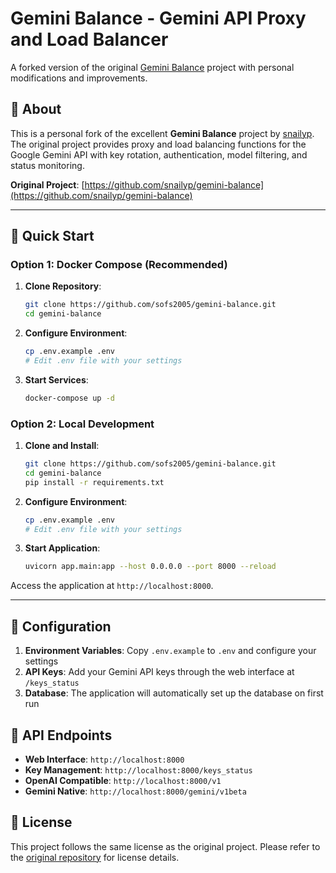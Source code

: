 # Gemini Balance - Gemini API Proxy and Load Balancer

A forked version of the original [Gemini Balance](https://github.com/snailyp/gemini-balance) project with personal modifications and improvements.

## 📖 About

This is a personal fork of the excellent **Gemini Balance** project by [snailyp](https://github.com/snailyp). The original project provides proxy and load balancing functions for the Google Gemini API with key rotation, authentication, model filtering, and status monitoring.

**Original Project**: [https://github.com/snailyp/gemini-balance](https://github.com/snailyp/gemini-balance)

---

## 🚀 Quick Start

### Option 1: Docker Compose (Recommended)

1. **Clone Repository**:
   ```bash
   git clone https://github.com/sofs2005/gemini-balance.git
   cd gemini-balance
   ```

2. **Configure Environment**:
   ```bash
   cp .env.example .env
   # Edit .env file with your settings
   ```

3. **Start Services**:
   ```bash
   docker-compose up -d
   ```

### Option 2: Local Development

1. **Clone and Install**:
   ```bash
   git clone https://github.com/sofs2005/gemini-balance.git
   cd gemini-balance
   pip install -r requirements.txt
   ```

2. **Configure Environment**:
   ```bash
   cp .env.example .env
   # Edit .env file with your settings
   ```

3. **Start Application**:
   ```bash
   uvicorn app.main:app --host 0.0.0.0 --port 8000 --reload
   ```

Access the application at `http://localhost:8000`.

---

## 📝 Configuration

1. **Environment Variables**: Copy `.env.example` to `.env` and configure your settings
2. **API Keys**: Add your Gemini API keys through the web interface at `/keys_status`
3. **Database**: The application will automatically set up the database on first run

## 🔗 API Endpoints

- **Web Interface**: `http://localhost:8000`
- **Key Management**: `http://localhost:8000/keys_status`
- **OpenAI Compatible**: `http://localhost:8000/v1`
- **Gemini Native**: `http://localhost:8000/gemini/v1beta`

## 📄 License

This project follows the same license as the original project. Please refer to the [original repository](https://github.com/snailyp/gemini-balance) for license details.

